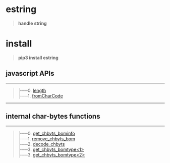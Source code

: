 
# estring
>__handle string__

# install
>__pip3 install estring__

## javascript APIs
-----------------------------------------------------------------------
>├──0. [length](estring/Images/length.0.png)  <br>
├──1. [fromCharCode](estring/Images/fromCharCode.0.png)  <br>




-----------------------------------------------------------------------

## internal char-bytes functions
-----------------------------------------------------------------------
>├──0. [get_chbyts_bominfo](estring/Images/get_chbyts_bominfo.0.png)  <br>
├──1. [remove_chbyts_bom](estring/Images/remove_chbyts_bom.0.png)  <br>
├──2. [decode_chbyts](estring/Images/decode_chbyts.0.png)  <br>
├──3. [get_chbyts_bomtype\<1\>](estring/Images/get_chbyts_bomtype.0.png)  <br>
├──3. [get_chbyts_bomtype\<2\>](estring/Images/get_chbyts_bomtype.1.png)  <br>




